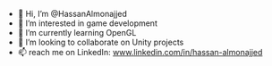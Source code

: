 - 👋 Hi, I’m @HassanAlmonajjed
- 👀 I’m interested in game development
- 🌱 I’m currently learning OpenGL
- 💞️ I’m looking to collaborate on Unity projects
- 📫 reach me on LinkedIn: www.linkedin.com/in/hassan-almonajjed

<!---
HassanAlmonajjed/HassanAlmonajjed is a ✨ special ✨ repository because its `README.md` (this file) appears on your GitHub profile.
You can click the Preview link to take a look at your changes.
--->

